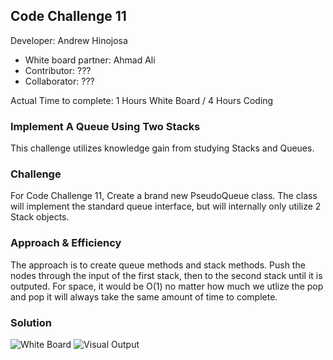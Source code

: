 ## Code Challenge 11

Developer: Andrew Hinojosa

- White board partner: Ahmad Ali
- Contributor: ???
- Collaborator: ???

Actual Time to complete: 1 Hours White Board / 4 Hours Coding

### Implement A Queue Using Two Stacks
This challenge utilizes knowledge gain from studying Stacks and Queues.

### Challenge
For Code Challenge 11, Create a brand new PseudoQueue class. The class will implement the standard queue interface, but will internally only utilize 2 Stack objects.

### Approach & Efficiency
The approach is to create queue methods and stack methods. Push the nodes through the input of the first stack, then to the second stack until it is outputed.
For space, it would be O(1) no matter how much we utlize the pop and pop it will always take the same amount of time to complete.

### Solution
![White Board ](???)
![Visual Output ](???)
